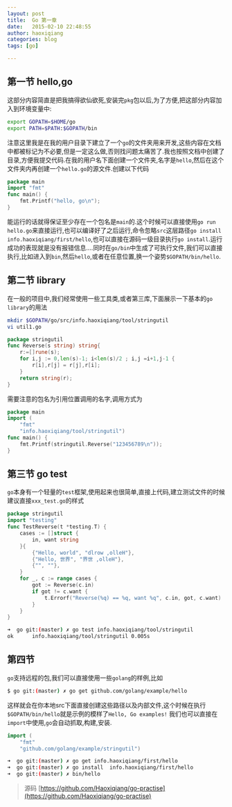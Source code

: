 ```yaml
---
layout: post
title:  Go 第一章
date:   2015-02-10 22:48:55
author: haoxiqiang
categories: blog
tags: [go]

---
```

## 第一节 hello,go
这部分内容简直是把我搞得欲仙欲死,安装完`pkg`包以后,为了方便,把这部分内容加入到环境变量中:

``` bash
export GOPATH=$HOME/go
export PATH=$PATH:$GOPATH/bin
```
注意这里我是在我的用户目录下建立了一个`go`的文件夹用来开发,这些内容在文档中都被标记为不必要,但是一定这么做,否则找问题太痛苦了.我也按照文档中创建了目录,方便我提交代码.在我的用户名下面创建一个文件夹,名字是`hello`,然后在这个文件夹内再创建一个`hello.go`的源文件.创建以下代码
<!-- more -->
``` go
package main
import "fmt"
func main() {
    fmt.Printf("hello, go\n");
}
```

能运行的话就得保证至少存在一个包名是`main`的.这个时候可以直接使用`go run hello.go`来直接运行,也可以编译好了之后运行,命令忽略`src`这层路径`go install info.haoxiqiang/first/hello`,也可以直接在源码一级目录执行`go install`.运行成功的表现就是没有报错信息....同时在`go/bin`中生成了可执行文件,我们可以直接执行,比如进入到`bin`,然后`hello`,或者在任意位置,换一个姿势`$GOPATH/bin/hello`.
## 第二节 library
在一般的项目中,我们经常使用一些工具类,或者第三库,下面展示一下基本的`go library`的用法
``` bash
mkdir $GOPATH/go/src/info.haoxiqiang/tool/stringutil
vi util1.go
```
``` go
package stringutil
func Reverse(s string) string{
	r:=[]rune(s);
	for i,j := 0,len(s)-1; i<len(s)/2 ; i,j =i+1,j-1 {
		r[i],r[j] = r[j],r[i];
	}
	return string(r);
}
```
需要注意的包名为引用位置调用的名字,调用方式为
``` go
package main
import (
	"fmt"
	"info.haoxiqiang/tool/stringutil")
func main() {
    fmt.Printf(stringutil.Reverse("123456789\n"));
}
```
## 第三节 go test
`go`本身有一个轻量的`test`框架,使用起来也很简单,直接上代码,建立测试文件的时候建议直接`xxx_test.go`的样式

``` go
package stringutil
import "testing"
func TestReverse(t *testing.T) {
	cases := []struct {
		in, want string
	}{
		{"Hello, world", "dlrow ,olleH"},
		{"Hello, 世界", "界世 ,olleH"},
		{"", ""},
	}
	for _, c := range cases {
		got := Reverse(c.in)
		if got != c.want {
			t.Errorf("Reverse(%q) == %q, want %q", c.in, got, c.want)
		}
	}
}
```
``` bash
➜  go git:(master) ✗ go test info.haoxiqiang/tool/stringutil
ok  	info.haoxiqiang/tool/stringutil	0.005s
```
## 第四节
`go`支持远程的包,我们可以直接使用一些`golang`的样例,比如
``` bash
$ go git:(master) ✗ go get github.com/golang/example/hello
```
这样就会在你本地src下面直接创建这些路径以及内部文件,这个时候在执行`$GOPATH/bin/hello`就是示例的模样了`Hello, Go examples!`
我们也可以直接在`import`中使用,`go`会自动抓取,构建,安装.
``` go
import (
	"fmt"
	"github.com/golang/example/stringutil")
```
``` bash
➜  go git:(master) ✗ go get info.haoxiqiang/first/hello
➜  go git:(master) ✗ go install  info.haoxiqiang/first/hello
➜  go git:(master) ✗ bin/hello
```

> 源码 [https://github.com/Haoxiqiang/go-practise](https://github.com/Haoxiqiang/go-practise)
